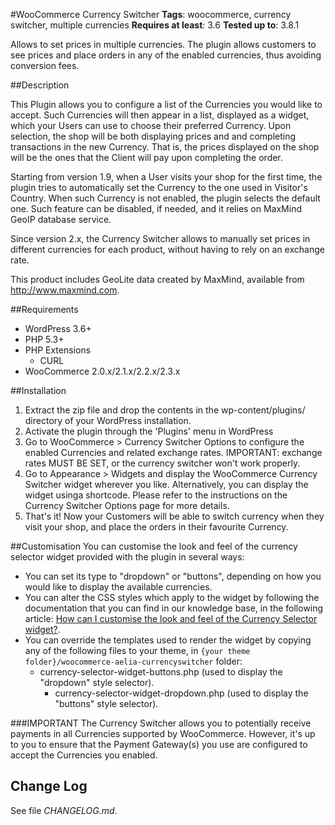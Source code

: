 #WooCommerce Currency Switcher
**Tags**: woocommerce, currency switcher, multiple currencies
**Requires at least**: 3.6
**Tested up to**: 3.8.1

Allows to set prices in multiple currencies. The plugin allows customers to see prices and place orders in any of the enabled currencies, thus avoiding conversion fees.

##Description

This Plugin allows you to configure a list of the Currencies you would like to accept. Such Currencies will then appear in a list, displayed as a widget, which your Users can use to choose their preferred Currency. Upon selection, the shop will be both displaying prices and and completing transactions in the new Currency. That is, the prices displayed on the shop will be the ones that the Client will pay upon completing the order.

Starting from version 1.9, when a User visits your shop for the first time, the plugin tries to automatically set the Currency to the one used in Visitor's Country. When such Currency is not enabled, the plugin selects the default one. Such feature can be disabled, if needed, and it relies on MaxMind GeoIP database service.

Since version 2.x, the Currency Switcher allows to manually set prices in different currencies for each product, without having to rely on an exchange rate.

This product includes GeoLite data created by MaxMind, available from http://www.maxmind.com.

##Requirements

* WordPress 3.6+
* PHP 5.3+
* PHP Extensions
    * CURL
* WooCommerce 2.0.x/2.1.x/2.2.x/2.3.x

##Installation

1. Extract the zip file and drop the contents in the wp-content/plugins/ directory of your WordPress installation.
2. Activate the plugin through the 'Plugins' menu in WordPress
3. Go to WooCommerce > Currency Switcher Options to configure the enabled Currencies and related exchange rates. IMPORTANT: exchange rates MUST BE SET, or the currency switcher won't work properly.
4. Go to Appearance > Widgets and display the WooCommerce Currency Switcher widget wherever you like. Alternatively, you can display the widget usinga shortcode. Please refer to the instructions on the Currency Switcher Options page for more details.
5. That's it! Now your Customers will be able to switch currency when they visit your shop, and place the orders in their favourite Currency.

##Customisation
You can customise the look and feel of the currency selector widget provided with the plugin in several ways:
* You can set its type to "dropdown" or "buttons", depending on how you would like to display the available currencies.
* You can alter the CSS styles which apply to the widget by following the documentation that you can find in our knowledge base, in the following article: [How can I customise the look and feel of the Currency Selector widget?](https://aelia.freshdesk.com/support/solutions/articles/121622-how-can-i-customise-the-look-and-feel-of-the-currency-selector).
* You can override the templates used to render the widget by copying any of the following files to your theme, in `{your theme folder}/woocommerce-aelia-currencyswitcher` folder:
  * currency-selector-widget-buttons.php (used to display the "dropdown" style selector).
	* currency-selector-widget-dropdown.php (used to display the "buttons" style selector).

###IMPORTANT
The Currency Switcher allows you to potentially receive payments in all Currencies supported by WooCommerce. However, it's up to you to ensure that the Payment Gateway(s) you use are configured to accept the Currencies you enabled.

## Change Log
See file *CHANGELOG.md*.
